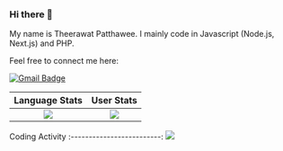 ### Hi there 👋

My name is Theerawat Patthawee. I mainly code in Javascript (Node.js, Next.js) and PHP.

Feel free to connect me here:

[![Gmail Badge](https://img.shields.io/badge/-theerawat.p18@gmail.com-D14836?style=for-the-badge&logo=Gmail&logoColor=white&link=mailto:nir@galon.io)](mailto:theerawat.p18@gmail.com)

Language Stats             |  User Stats
:-------------------------:|:-------------------------:
![](https://github-readme-stats.vercel.app/api/top-langs/?username=ttwrpz&langs_count=10&layout=compact&theme=dark&hide_title=true)  |  ![](https://github-readme-stats.vercel.app/api?username=ttwrpz&count_private=true&show_icons=true&theme=dark&hide_title=true)

Coding Activity
:-------------------------:
![](https://github-readme-stats.vercel.app/api/wakatime?username=_ttwrpz&show_icons=true&theme=dark&hide_title=true)
